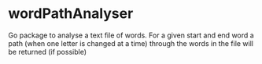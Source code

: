 # wordPathAnalyser
Go package to analyse a text file of words. For a given start and end word a path (when one letter is changed at a time) through the words in the file will be returned (if possible)
